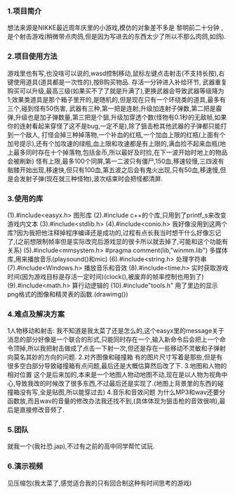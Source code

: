 ### 1.项目简介
想法来源是NIKKE最近周年庆里的小游戏,模仿的对象差不多是 黎明前二十分钟 ,是个射击游戏(稍微带点肉鸽,但是因为写进去的东西太少了所以不那么肉鸽,如鸽).
### 2.项目使用方法
游戏里也有写,也没啥可以说的,wasd控制移动,鼠标左键点击射击(不支持长按),右键使用道具(道具都是一次性的),按B购买物品.
存活一分钟进入补给环节,
武器重复购买可以升级,最高三级(如果买不了了就是升满了),更换武器会导致武器等级降为1;效果类道具是那个箱子里开的,是随机的,但是现在只有一个环绕类的道具,最多有三个,碰到怪有50伤害,
武器有三种,第一把是连射,升级加连射子弹数,第二把是霰弹,升级也是加子弹数量,第三把是个狙,升级加穿透个数(怪物有0.1秒的无敌帧,如果你的连射看起来穿怪了这不是bug,一定不是),除了狙击枪其他武器的子弹都只能打到一个敌人,
打怪会掉三种掉落物,一个补血的红瓶,一个加血上限的红瓶(上面有个加号提示),还有个加攻速的绿瓶,血上限和攻速都是有上限的,满血捡不起来血瓶(地上最多同时存在十个掉落物,包括金币,所以最好及时捡,在下一波开始时地上的物品会被刷新)
怪有上限,最多100个同屏,第一二波只有僵尸,150血,移速较慢,三四波有骷髅开始出现,移速快,但只有100血,第五波之后会有鬼火出现,只有50血,移速慢,但是会发射子弹(现在就三种怪物),波次结束时会把怪都清屏.

### 3.使用的库
(1).#include<easyx.h> 图形库
(2).#include<iostream> c++的个库,只用到了printf_s来改变游戏内文本
(3).#include<stdlib.h>
(4).#include<conio.h> 
我好像没用到这两个库?因为我把他注释掉程序编译还是成功的,过程有点长我当时想干什么好像忘记了,(之前想限制帧率但是实际改完后游戏显的很卡所以就去掉了,可能和这个功能有关系)
(5).#include<mmsystem.h> 
   #pragma comment(lib,"winmm.lib")  多媒体库,用来播放音乐(playsound()和mic)
(6).#include<string.h> 处理字符串
(7).#include<Windows.h> 播放音乐和音效
(8).#include<time.h> 实时获取游戏时间(因为游戏目标是存活一定时间)(clock(),被废弃的帧率控制也用到了)
(9).#include<math.h> 算行动逻辑的
(10).#include"tools.h" 用了里边的显示png格式的图像和精灵表的函数.(drawimg())

### 4.难点及解决方案
1人物移动和射击:
我不知道是我太菜了还是怎么的,这个easyx里的message关于消息的部分好像是一个联合的形式,只能同时存在一个,输入新命令后会把上一个命令顶掉,所以我把射击做成了点击一下射一次,但还是存在一些移动不灵敏和子弹射向莫名其妙的方向的问题.
2.对齐图像和碰撞箱
有的图片尺寸写着是那些,但是有很多空白部分导致碰撞箱有点问题,最后还是大概估算然后改了下.
3.地图和人物的相对位置
这个是后来加的,本来是一个地图人物动地图不动,现在是以人物为视角中心,导致我改的时候改了很多东西,不过最后还是实现了.(地图上背景里的东西的碰撞箱没有写,全是贴图,所以能穿过去)
4.音乐和音效问题
为什么MP3和wav还要分函数放,而且wav的音量的修改办法我还找不到,(具体体现为狙击枪的音效很响),最后是直接修改音频了.

### 5.团队
就我一个(我社恐.jap),不过有之前的高中同学帮忙试玩.

### 6.演示视频
见压缩包(我太菜了,感觉适合我的只有回合制这种有时间思考的游戏)